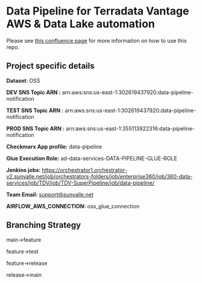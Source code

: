 
# Data Pipeline for Terradata Vantage AWS & Data Lake automation

  

Please see [this confluence page](https://confluence.sunvalle.net/display/IM/User+Documentation+for+the+TDV+Superpipeline) for more information on how to use this repo.

  

## Project specific details

  

**Dataset**: OSS

  

**DEV SNS Topic ARN :**  arn:aws:sns:us-east-1:302619437920:data-pipeline-notification

  

**TEST SNS Topic ARN :**  arn:aws:sns:us-east-1:302619437920:data-pipeline-notification

  

**PROD SNS Topic ARN :**  arn:aws:sns:us-east-1:355113922316:data-pipeline-notification

  

**Checkmarx App profile:**  data-pipeline

  

**Glue Execution Role:**  ad-data-services-DATA-PIPELINE-GLUE-ROLE

  

**Jenkins jobs:**  https://orchestrator1.orchestrator-v2.sunvalle.net/job/orchestrators-folders/job/enterprise360/job/360-data-services/job/TDV/job/TDV-SuperPipeline/job/data-pipeline/

  

**Team Email:**  support@sunvalle.net


**AIRFLOW_AWS_CONNECTION:** oss_glue_connection

  

## Branching Strategy
main->feature

feature->test

feature->release

release->main
